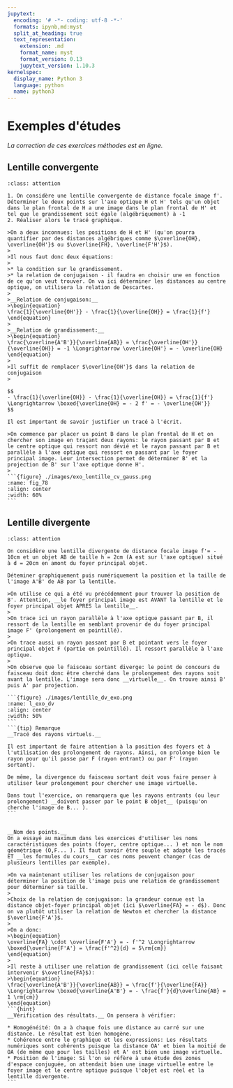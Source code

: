 ```yaml
---
jupytext:
  encoding: '# -*- coding: utf-8 -*-'
  formats: ipynb,md:myst
  split_at_heading: true
  text_representation:
    extension: .md
    format_name: myst
    format_version: 0.13
    jupytext_version: 1.10.3
kernelspec:
  display_name: Python 3
  language: python
  name: python3
---
```


# Exemples d'études
_La correction de ces exercices méthodes est en ligne._
## Lentille convergente

````{admonition} Exercice 
:class: attention

1. On considère une lentille convergente de distance focale image f'. Déterminer le deux points sur l'axe optique H et H' tels qu'un objet dans le plan frontal de H a une image dans le plan frontal de H' et tel que le grandissement soit égale (algébriquement) à -1
2. Réaliser alors le tracé graphique.
````

````{topic} Méthode
>On a deux inconnues: les positions de H et H' (qu'on pourra quantifier par des distances algébriques comme $\overline{OH}, \overline{OH'}$ ou $\overline{FH}, \overline{F'H'}$).
>
>Il nous faut donc deux équations:
>
>* la condition sur le grandissement.
>* la relation de conjugaison - il faudra en choisir une en fonction de ce qu'on veut trouver. On va ici déterminer les distances au centre optique, on utilisera la relation de Descartes.
>
>__Relation de conjugaison:__
>\begin{equation}
\frac{1}{\overline{OH'}} - \frac{1}{\overline{OH}} = \frac{1}{f'}
\end{equation}
>
>__Relation de grandissement:__
>\begin{equation}
\frac{\overline{A'B'}}{\overline{AB}} = \frac{\overline{OH'}}{\overline{OH}} = -1 \Longrightarrow \overline{OH'} = - \overline{OH}
\end{equation}
>
>Il suffit de remplacer $\overline{OH'}$ dans la relation de conjugaison
>

$$
- \frac{1}{\overline{OH}} - \frac{1}{\overline{OH}} = \frac{1}{f'} \Longrightarrow \boxed{\overline{OH} = - 2 f' = - \overline{OH'}}
$$
````

```{margin} Remarque
Il est important de savoir justifier un tracé à l'écrit.
```
````{topic} Tracé graphique
>On commence par placer un point B dans le plan frontal de H et on chercher son image en traçant deux rayons: le rayon passant par B et le centre optique qui ressort non dévié et le rayon passant par B et parallèle à l'axe optique qui ressort en passant par le foyer principal image. Leur intersection permet de déterminer B' et la projection de B' sur l'axe optique donne H'.
>
```{figure} ./images/exo_lentille_cv_gauss.png
:name: fig_78
:align: center
:width: 60%
```
````


## Lentille divergente

````{admonition} Exercice 
:class: attention

On considère une lentille divergente de distance focale image f'= - 10cm et un objet AB de taille h = 2cm (A est sur l'axe optique) situé à d = 20cm en amont du foyer principal objet.

Déteminer graphiquement puis numériquement la position et la taille de l'image A'B' de AB par la lentille.
````

````{topic} Correction - Graphique
>On utilise ce qui a été vu précédemment pour trouver la position de B'. Attention, __le foyer principal image est AVANT la lentille et le foyer principal objet APRES la lentille__.
>
>On trace ici un rayon parallèle à l'axe optique passant par B, il ressort de la lentille en semblant provenir de du foyer principal image F' (prolongement en pointillé).
>
>On trace aussi un rayon passant par B et pointant vers le foyer principal objet F (partie en pointillé). Il ressort parallèle à l'axe optique.
>
>On observe que le faisceau sortant diverge: le point de concours du faisceau doit donc être cherché dans le prolongement des rayons soit avant la lentille. L'image sera donc __virtuelle__. On trouve ainsi B' puis A' par projection.

```{figure} ./images/lentille_dv_exo.png
:name: l_exo_dv
:align: center
:width: 50%
```
```{tip} Remarque
__Tracé des rayons virtuels.__

Il est important de faire attention à la position des foyers et à l'utilisation des prolongement de rayons. Ainsi, on prolonge bien le rayon pour qu'il passe par F (rayon entrant) ou par F' (rayon sortant).

De même, la divergence du faisceau sortant doit vous faire penser à utiliser leur prolongement pour chercher une image virtuelle.

Dans tout l'exercice, on remarquera que les rayons entrants (ou leur prolongement) __doivent passer par le point B objet__ (puisqu'on cherche l'image de B... ).
```
````

```{margin} Remarque

__Nom des points.__  
On a essayé au maximum dans les exercices d'utiliser les noms caractéristiques des points (foyer, centre optique... ) et non le nom géométrique (O,F... ). Il faut savoir être souple et adapté les tracés ET __les formules du cours__ car ces noms peuvent changer (cas de plusieurs lentilles par exemple).
```
````{topic} Correction - Analytique
>On va maintenant utiliser les relations de conjugaison pour déterminer la position de l'image puis une relation de grandissement pour déterminer sa taille.
>
>Choix de la relation de conjugaison: la grandeur connue est la distance objet-foyer principal objet (ici $\overline{FA} = - d$). Donc on va plutôt utiliser la relation de Newton et chercher la distance $\overline{F'A'}$.
>
>On a donc:
>\begin{equation}
\overline{FA} \cdot \overline{F'A'} = - f'^2 \Longrightarrow \boxed{\overline{F'A'} = \frac{f'^2}{d} = 5\rm{cm}}
\end{equation}
>
>Il reste à utiliser une relation de grandissement (ici celle faisant intervenir $\overline{FA}$):
>\begin{equation}
\frac{\overline{A'B'}}{\overline{AB}} = \frac{f'}{\overline{FA}} \Longrightarrow \boxed{\overline{A'B'} = - \frac{f'}{d}\overline{AB} = 1 \rm{cm}}
\end{equation}
```{hint}
__Vérification des résultats.__ On pensera à vérifier:

* Homogénéité: On a à chaque fois une distance au carré sur une distance. Le résultat est bien homogène.
* Cohérence entre le graphique et les expressions: Les résultats numériques sont cohérents puisque la distance OA' et bien la moitié de OA (de même que pour les tailles) et A' est bien une image virtuelle.
* Position de l'image: Si l'on se réfère à une étude des zones d'espace conjuguée, on attendait bien une image virtuelle entre le foyer image et le centre optique puisque l'objet est réel et la lentille divergente.
```
````

